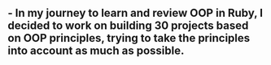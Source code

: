 ## - In my journey to learn and review OOP in Ruby, I decided to work on building 30 projects based on OOP principles, trying to take the principles into account as much as possible. 